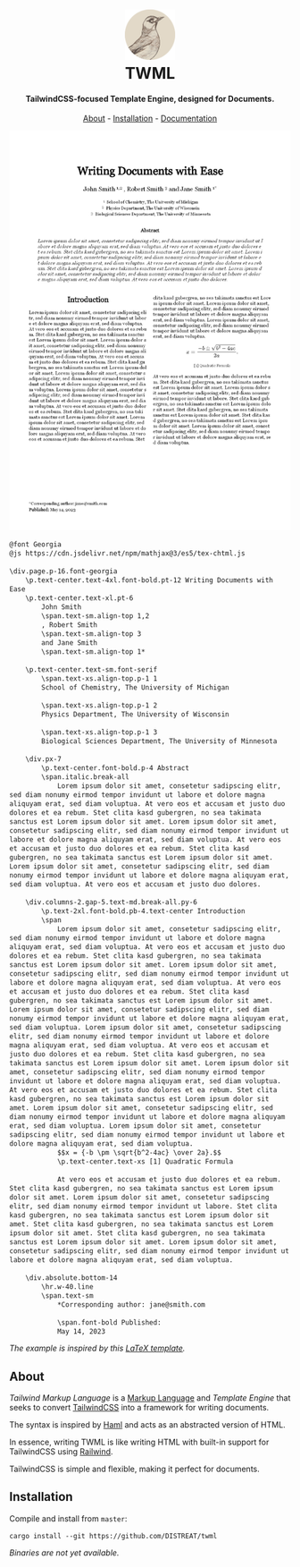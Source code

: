 <h1 align="center">
  <img height="90" src="docs/assets/bird.png" />
  <br />
  <span>TWML</span>
</h1>

<h4 align="center">TailwindCSS-focused Template Engine, designed for Documents.</h4>

<p align="center">
  <a href="#about">About</a>
  -
  <a href="#installation">Installation</a>
  -
  <a href="https://github.com/DISTREAT/twml/blob/master/docs/dist/docs.pdf">Documentation</a>
</p>

![Document Example](docs/assets/rendered_example.png)

```twml
@font Georgia
@js https://cdn.jsdelivr.net/npm/mathjax@3/es5/tex-chtml.js

\div.page.p-16.font-georgia
    \p.text-center.text-4xl.font-bold.pt-12 Writing Documents with Ease
    \p.text-center.text-xl.pt-6
        John Smith
        \span.text-sm.align-top 1,2
        , Robert Smith
        \span.text-sm.align-top 3
        and Jane Smith
        \span.text-sm.align-top 1*

    \p.text-center.text-sm.font-serif
        \span.text-xs.align-top.p-1 1
        School of Chemistry, The University of Michigan

        \span.text-xs.align-top.p-1 2
        Physics Department, The University of Wisconsin

        \span.text-xs.align-top.p-1 3
        Biological Sciences Department, The University of Minnesota

    \div.px-7
        \p.text-center.font-bold.p-4 Abstract
        \span.italic.break-all
            Lorem ipsum dolor sit amet, consetetur sadipscing elitr, sed diam nonumy eirmod tempor invidunt ut labore et dolore magna aliquyam erat, sed diam voluptua. At vero eos et accusam et justo duo dolores et ea rebum. Stet clita kasd gubergren, no sea takimata sanctus est Lorem ipsum dolor sit amet. Lorem ipsum dolor sit amet, consetetur sadipscing elitr, sed diam nonumy eirmod tempor invidunt ut labore et dolore magna aliquyam erat, sed diam voluptua. At vero eos et accusam et justo duo dolores et ea rebum. Stet clita kasd gubergren, no sea takimata sanctus est Lorem ipsum dolor sit amet. Lorem ipsum dolor sit amet, consetetur sadipscing elitr, sed diam nonumy eirmod tempor invidunt ut labore et dolore magna aliquyam erat, sed diam voluptua. At vero eos et accusam et justo duo dolores.

    \div.columns-2.gap-5.text-md.break-all.py-6
        \p.text-2xl.font-bold.pb-4.text-center Introduction
        \span
            Lorem ipsum dolor sit amet, consetetur sadipscing elitr, sed diam nonumy eirmod tempor invidunt ut labore et dolore magna aliquyam erat, sed diam voluptua. At vero eos et accusam et justo duo dolores et ea rebum. Stet clita kasd gubergren, no sea takimata sanctus est Lorem ipsum dolor sit amet. Lorem ipsum dolor sit amet, consetetur sadipscing elitr, sed diam nonumy eirmod tempor invidunt ut labore et dolore magna aliquyam erat, sed diam voluptua. At vero eos et accusam et justo duo dolores et ea rebum. Stet clita kasd gubergren, no sea takimata sanctus est Lorem ipsum dolor sit amet. Lorem ipsum dolor sit amet, consetetur sadipscing elitr, sed diam nonumy eirmod tempor invidunt ut labore et dolore magna aliquyam erat, sed diam voluptua. Lorem ipsum dolor sit amet, consetetur sadipscing elitr, sed diam nonumy eirmod tempor invidunt ut labore et dolore magna aliquyam erat, sed diam voluptua. At vero eos et accusam et justo duo dolores et ea rebum. Stet clita kasd gubergren, no sea takimata sanctus est Lorem ipsum dolor sit amet. Lorem ipsum dolor sit amet, consetetur sadipscing elitr, sed diam nonumy eirmod tempor invidunt ut labore et dolore magna aliquyam erat, sed diam voluptua. At vero eos et accusam et justo duo dolores et ea rebum. Stet clita kasd gubergren, no sea takimata sanctus est Lorem ipsum dolor sit amet. Lorem ipsum dolor sit amet, consetetur sadipscing elitr, sed diam nonumy eirmod tempor invidunt ut labore et dolore magna aliquyam erat, sed diam voluptua. Lorem ipsum dolor sit amet, consetetur sadipscing elitr, sed diam nonumy eirmod tempor invidunt ut labore et dolore magna aliquyam erat, sed diam voluptua.
            $$x = {-b \pm \sqrt{b^2-4ac} \over 2a}.$$
            \p.text-center.text-xs [1] Quadratic Formula

            At vero eos et accusam et justo duo dolores et ea rebum. Stet clita kasd gubergren, no sea takimata sanctus est Lorem ipsum dolor sit amet. Lorem ipsum dolor sit amet, consetetur sadipscing elitr, sed diam nonumy eirmod tempor invidunt ut labore. Stet clita kasd gubergren, no sea takimata sanctus est Lorem ipsum dolor sit amet. Stet clita kasd gubergren, no sea takimata sanctus est Lorem ipsum dolor sit amet. Stet clita kasd gubergren, no sea takimata sanctus est Lorem ipsum dolor sit amet. Lorem ipsum dolor sit amet, consetetur sadipscing elitr, sed diam nonumy eirmod tempor invidunt ut labore et dolore magna aliquyam erat, sed diam voluptua.

    \div.absolute.bottom-14
        \hr.w-40.line
        \span.text-sm
            *Corresponding author: jane@smith.com

            \span.font-bold Published:
            May 14, 2023
```

_The example is inspired by this [LaTeX template](https://www.latextemplates.com/template/journal-article)._

## About

_Tailwind Markup Language_ is a [Markup Language](https://en.wikipedia.org/wiki/Markup_language)
and _Template Engine_ that seeks to convert [TailwindCSS](https://tailwindcss.com/) into a framework
for writing documents.

The syntax is inspired by [Haml](https://haml.info/) and acts as an abstracted version of HTML.

In essence, writing TWML is like writing HTML with built-in support for TailwindCSS using
[Railwind](https://github.com/pintariching/railwind).

TailwindCSS is simple and flexible, making it perfect for documents.

## Installation

Compile and install from `master`:

```
cargo install --git https://github.com/DISTREAT/twml
```

_Binaries are not yet available._
